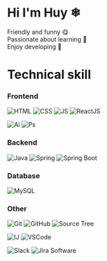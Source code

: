 # Hi I'm Huy ❄
Friendly and funny 😋 <br/>
Passionate about learning 📖 <br/>
Enjoy developing 💖

# Technical skill

### Frontend
![HTML](https://img.shields.io/badge/HTML-E34F26?style=flat-square&logo=HTML5&logoColor=white)
![CSS](https://img.shields.io/badge/CSS-%231572B6?style=flat-square&logo=css3&logoColor=white)
![JS](https://img.shields.io/badge/JavaScript-%23F7DF1E?style=flat-square&logo=javascript&logoColor=black)
![ReactJS](https://img.shields.io/badge/ReactJS-%2361DAFB?style=flat-square&logo=react&logoColor=black)

![Ai](https://img.shields.io/badge/Adobe%20Illustrator-%23FF9A00?style=flat-square&logo=adobeillustrator&logoColor=black)
![Ps](https://img.shields.io/badge/Adobe%20Photoshop-%2331A8FF?style=flat-square&logo=adobephotoshop&logoColor=black)

### Backend
![Java](https://img.shields.io/badge/Java-%230976bd?style=flat-square&logo=java)
![Spring](https://img.shields.io/badge/Spring-%236DB33F?style=flat-square&logo=spring&logoColor=white)
![Spring Boot](https://img.shields.io/badge/Spring%20Boot-%236DB33F?style=flat-square&logo=springboot&logoColor=white)

### Database
![MySQL](https://img.shields.io/badge/MySQL-%234479A1?style=flat-square&logo=mysql&logoColor=white)

### Other
![Git](https://img.shields.io/badge/Git-%23F05032?style=flat-square&logo=git&logoColor=white)
![GitHub](https://img.shields.io/badge/GitHub-%23181717?style=flat-square&logo=github&logoColor=white)
![Source Tree](https://img.shields.io/badge/Source%20Tree-%230052CC?style=flat-square&logo=sourcetree&logoColor=white)


![IJ](https://img.shields.io/badge/IntelliJ%20IDEA-%23000000?style=flat-square&logo=intellijidea&logoColor=white)
![VSCode](https://img.shields.io/badge/Visual%20Studio%20Code-%23007ACC?style=flat-square&logo=visualstudiocode&logoColor=white)

![Slack](https://img.shields.io/badge/Slack-%234A154B?style=flat-square&logo=slack&logoColor=white)
![Jira Software](https://img.shields.io/badge/Jira%20Software-%230052CC?style=flat-square&logo=jirasoftware&logoColor=white)

